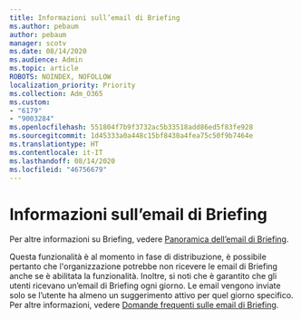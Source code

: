 ```yaml
---
title: Informazioni sull’email di Briefing
ms.author: pebaum
author: pebaum
manager: scotv
ms.date: 08/14/2020
ms.audience: Admin
ms.topic: article
ROBOTS: NOINDEX, NOFOLLOW
localization_priority: Priority
ms.collection: Adm_O365
ms.custom:
- "6179"
- "9003284"
ms.openlocfilehash: 551804f7b9f3732ac5b33518add86ed5f83fe928
ms.sourcegitcommit: 1d45333a0a448c15bf8430a4fea75c50f9b7464e
ms.translationtype: HT
ms.contentlocale: it-IT
ms.lasthandoff: 08/14/2020
ms.locfileid: "46756679"
---
```

# <a name="about-briefing-email"></a>Informazioni sull’email di Briefing

Per altre informazioni su Briefing, vedere [Panoramica dell’email di Briefing](https://docs.microsoft.com/briefing/be-overview).  

Questa funzionalità è al momento in fase di distribuzione, è possibile pertanto che l'organizzazione potrebbe non ricevere le email di Briefing anche se è abilitata la funzionalità. Inoltre, si noti che è garantito che gli utenti ricevano un’email di Briefing ogni giorno. Le email vengono inviate solo se l’utente ha almeno un suggerimento attivo per quel giorno specifico. Per altre informazioni, vedere [Domande frequenti sulle email di Briefing](https://docs.microsoft.com/briefing/be-faqs).